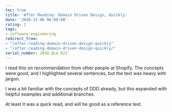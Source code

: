 ```yaml
---
toc: true
title: 'After Reading: Domain Driven Design, Quickly'
date: '2020-12-06 06:00:00'
rating: 2
tags:
- software-engineering
redirect_from:
- "/after-reading-domain-driven-design-quickly"
- "/after-reading-domain-driven-design-quickly/"
serial_number: 2020.BLG.023
---
```

I read this on recommendation from other people at Shopify. The concepts were good, and I highlighted several sentences, but the text was heavy with jargon.

I was a bit familiar with the concepts of DDD already, but this expanded with helpful examples and additional branches.

At least it was a quick read, and will be good as a reference text.

